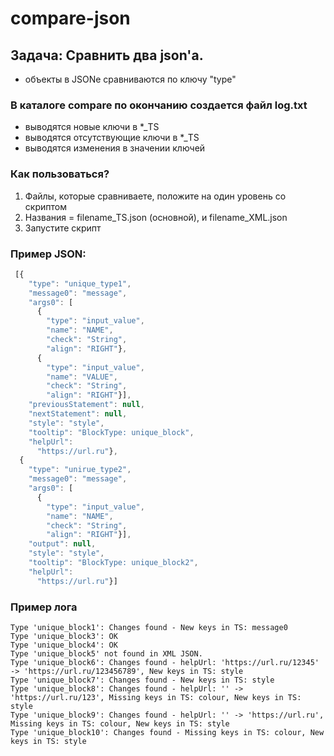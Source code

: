# compare-json

## Задача: Сравнить два json'а. 

- объекты в JSONе сравниваются по ключу "type"

### В каталоге compare по окончанию создается файл log.txt 
- выводятся новые ключи в *_TS
- выводятся отсутствующие ключи в *_TS
- выводятся изменения в значении ключей

### Как пользоваться?
1. Файлы, которые сравниваете, положите на один уровень со скриптом
2. Названия = filename_TS.json (основной), и filename_XML.json
3. Запустите скрипт

### Пример JSON: 
```javascript
 [{
    "type": "unique_type1",
    "message0": "message",
    "args0": [
      {
        "type": "input_value",
        "name": "NAME",
        "check": "String",
        "align": "RIGHT"},
      {
        "type": "input_value",
        "name": "VALUE",
        "check": "String",
        "align": "RIGHT"}],
    "previousStatement": null,
    "nextStatement": null,
    "style": "style",
    "tooltip": "BlockType: unique_block",
    "helpUrl":
      "https://url.ru"},
  {
    "type": "unirue_type2",
    "message0": "message",
    "args0": [
      {
        "type": "input_value",
        "name": "NAME",
        "check": "String",
        "align": "RIGHT"}],
    "output": null,
    "style": "style",
    "tooltip": "BlockType: unique_block2",
    "helpUrl":
      "https://url.ru"}]
```

### Пример лога
```
Type 'unique_block1': Changes found - New keys in TS: message0
Type 'unique_block3': OK
Type 'unique_block4': OK
Type 'unique_block5' not found in XML JSON.
Type 'unique_block6': Changes found - helpUrl: 'https://url.ru/12345' -> 'https://url.ru/123456789', New keys in TS: style
Type 'unique_block7': Changes found - New keys in TS: style
Type 'unique_block8': Changes found - helpUrl: '' -> 'https://url.ru/123', Missing keys in TS: colour, New keys in TS: style
Type 'unique_block9': Changes found - helpUrl: '' -> 'https://url.ru', Missing keys in TS: colour, New keys in TS: style
Type 'unique_block10': Changes found - Missing keys in TS: colour, New keys in TS: style
```
